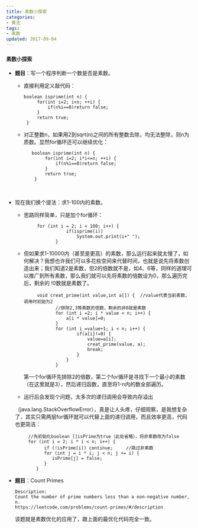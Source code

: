 ```yaml
---
title: 素数小探索
categories:
- 算法
tags:
- 素数
updated: 2017-09-04 
---
```


#### 素数小探索

- **题目**：写一个程序判断一个数是否是素数。

  - 直接利用定义敲代码：

       ```
       boolean isprime(int n) {
       		for(int i=2; i<n; ++i) {
       			if(n%i==0)return false;
       		}
       		return true;
       	}
       ```

  - 对正整数n，如果用2到sqrt(n)之间的所有整数去除，均无法整除，则n为质数。显然for循环还可以继续优化：

    ```
       boolean isprime(int n) {
       		for(int i=2; i*i<=n; ++i) {
       			if(n%i==0)return false;
       		}
       		return true;
       	}
    ```
    ​

- 现在我们换个提法：求1-100内的素数。

  - 思路同样简单，只是加个for循环：

    ```
         for (int i = 2; i < 100; i++) {
         			if(isprime(i))
         				System.out.print(i+" ");
         		}
    ```

  - 但如果求1-10000内（甚至是更高）的素数，那么运行起来就太慢了，如何解决？我想也许我们可以多花些空间来代替时间，也就是说先将素数创造出来；我们知道2是素数，但2的倍数就不是，如4、6等，同样的道理可以推广到所有素数，那么我们就可以先将素数的倍数设为0，那么遍历完后，剩余的 !0数就是素数了。

    ```
         void creat_prime(int value,int a[]) {	//value代表当前素数，调用时初始为2
         		//排除2,3等素数的倍数，剩余的非0就是素数
         		for (int i =2; i * value < n; i++) {
         			a[i * value]=0;
         		}
         		for (int i =value+1; i < n; i++) {
         				if(a[i]!=0) {
         					value=a[i];
         					creat_prime(value, a);
         					break;
         				}
         			}
         		}     		
    ```
    第一个for循环先排除2的倍数，第二个for循环是寻找下一个最小的素数（在这里就是3），然后递归函数，直至将1-n内的数全部遍历。

  - 运行后会发现个问题，太多次的递归调用会导致内存溢出

  （java.lang.StackOverflowError），真是让人头疼，仔细观察，是我想复杂了，其实只需两层for循环就可以代替上面的递归调用，而且效率更高，代码也更简洁：

  ```
       //先初始化boolean []isPrime为true（此处省略），将非素数改为false
       for (int i = 2; i * i < n; i++) {
             if (!isPrime[i]) continue;		//跳过非素数
             for (int j = i * i; j < n; j += i) {
                isPrime[j] = false;
             }
          }
  ```

- **题目**：Count Primes

  ```
  Description:
  Count the number of prime numbers less than a non-negative number, n.
  https://leetcode.com/problems/count-primes/#/description
  ```
  该题就是素数优化的应用了，跟上面的最优化代码完全一致。